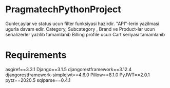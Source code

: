 # PragmatechPythonProject

Gunler,aylar ve status ucun filter funksiyasi hazirdir.
"API"-lerin yazilmasi ugurla davam edir.
Category, Subcategory , Brand ve Product-lar ucun serializerler yazilib tamamlanib
Billing profile ucun Cart seriyasi tamamlanib


# Requirements

asgiref==3.3.1
Django==3.1.5
djangorestframework==3.12.4
djangorestframework-simplejwt==4.6.0
Pillow==8.1.0
PyJWT==2.0.1
pytz==2020.5
sqlparse==0.4.1
